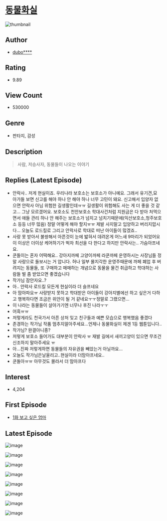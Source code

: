 # [동물화실](https://comic.naver.com/bestChallenge/list?titleId=740118)
![thumbnail](https://image-comic.pstatic.net/user_contents_data/challenge_comic/2020/02/18/326874/thumbnail_202x16495a08e69_ea1b_4031_8043_b72d66b6ad60_00007358.JPEG)

## Author
- [dubo****](https://comic.naver.com/artistTitle?id=326874)

## Rating
- 9.89

## View Count
- 530000

## Genre
- 판타지, 감성

## Description
> 사람, 저승사자, 동물들이 나오는 이야기

## Replies (Latest Episode)
- 안락사.. 저게 현실이죠. 우리나라 보호소는 보호소가 아니예요. 그래서 유기견,묘 아가들 보면 신고를 해야 하나 안 해야 하나 너무 고민이 돼요. 신고해서 입양자 없으면 안락사 아님 위험한 길생활인데ㅠㅠ 길생활이 위험해도 사는 게 더 좋을 것 같고... 그냥 모르겠어요. 보호소도 천안보호소 학대사건처럼 지원금은 다 받아 처먹으면서 애들 관리 하나 안 해주는 보호소가 넘치고 넘치기때문에(익산보호소,청주보호소 등등 너무 많음) 정말 어떻게 해야 할지ㅠㅠ 제발 사지말고 입양하고 버리지맙시다... 오늘도 로드킬로 그리고 안락사로 학대로 떠난 아이들이 많겠죠..
- 사랑 못 받아서 불쌍해서 아픈것이 눈에 밟혀서 데려온게 어느새 9마리가 되었어요 이 이상은 더이상 케어하기가 벅차 최선을 다 한다고 하지만 안락사는.. 가슴아프네요.
- 쿤돌이는 혼자 어떡해요.. 강아지까페 고양이까페 라쿤까페 운영하시는 사장님들 정말 사랑으로 돌보시는 거 압니다. 허나 일부 몰지각한 운영주때문에 까페 폐업 후 버려지는 동물들, 또 구매하고 매매하는 개념으로 동물을 물건 취급하고 학대하는 사람들 벌 좀 받았으면 좋겠습니다
- 작가님 잠안자요..?
- 아.. 안락사 로드킬 모든게 현실이라 더 슬프네요
- 아 맘아파요ㅠ 사랑받지 못하고 학대받은 아이들이 강아지별에선 하고 싶은거 다하고 행복하다면 조금은 위안이 될 거 같네요ㅜㅜ정말로 그랬으면...
- 이 나라는 동물들이 살아가기엔 너무나 후진 나라ㅜㅜ
- 어흑ㅠㅠ
- 저렇게라도 천국가서 아픈 상처 잊고 친구들과 예쁜 모습으로 행복했음 좋겠다
- 존경하는 작가님 작품 멈추지말아주세요...언제나 동물화실이 제겐 1등 웹툰입니다..
- 작가님? 완결아니죵?
- 저렇게 보호소 들어가도 대부분이 안락사 ㅠ 재발 길에서 새끼고양이 있으면 무조건 신조하지 말아주세요 ㅠ
- 아...진짜 저렇게하면 동물들의 자유권을 빼았는거 아닐까요...
- 오늘도 작가님은날울리고..현실이라 더맘아프네요..
- 쿤돌아ㅠㅠ 아무것도 몰라서 더 맘아프다

## Interest
- 4,204

## First Episode
- [1화 보고 싶은 엄마](https://comic.naver.com/bestChallenge/detail?titleId=740118&no=1)

## Latest Episode
![image](https://image-comic.pstatic.net/user_contents_data/challenge_comic/2020/07/08/326874/upload_7161345969008030305.jpeg)

![image](https://image-comic.pstatic.net/user_contents_data/challenge_comic/2020/07/08/326874/upload_3977581596930814817.jpeg)

![image](https://image-comic.pstatic.net/user_contents_data/challenge_comic/2020/07/08/326874/upload_7077468632839840098.jpeg)

![image](https://image-comic.pstatic.net/user_contents_data/challenge_comic/2020/07/08/326874/upload_3918522222295278135.jpeg)

![image](https://image-comic.pstatic.net/user_contents_data/challenge_comic/2020/07/08/326874/upload_4048844055049811809.jpeg)

![image](https://image-comic.pstatic.net/user_contents_data/challenge_comic/2020/07/08/326874/upload_7090181181951534645.jpeg)

![image](https://image-comic.pstatic.net/user_contents_data/challenge_comic/2020/07/08/326874/upload_3775483666573256036.jpeg)

![image](https://image-comic.pstatic.net/user_contents_data/challenge_comic/2020/07/08/326874/upload_3905243635967341878.jpeg)

